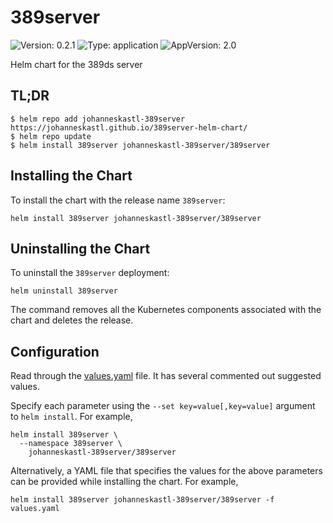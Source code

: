 # 389server

![Version: 0.2.1](https://img.shields.io/badge/Version-0.2.1-informational?style=flat-square) ![Type: application](https://img.shields.io/badge/Type-application-informational?style=flat-square) ![AppVersion: 2.0](https://img.shields.io/badge/AppVersion-2.0-informational?style=flat-square)

Helm chart for the 389ds server

## TL;DR
```console
$ helm repo add johanneskastl-389server https://johanneskastl.github.io/389server-helm-chart/
$ helm repo update
$ helm install 389server johanneskastl-389server/389server
```

## Installing the Chart
To install the chart with the release name `389server`:
```console
helm install 389server johanneskastl-389server/389server
```

## Uninstalling the Chart
To uninstall the `389server` deployment:
```console
helm uninstall 389server
```
The command removes all the Kubernetes components associated with the chart and deletes the release.

## Configuration

Read through the [values.yaml](./values.yaml) file. It has several commented out suggested values.

Specify each parameter using the `--set key=value[,key=value]` argument to `helm install`. For example,
```console
helm install 389server \
  --namespace 389server \
    johanneskastl-389server/389server
```

Alternatively, a YAML file that specifies the values for the above parameters can be provided while installing the chart.
For example,
```console
helm install 389server johanneskastl-389server/389server -f values.yaml
```

